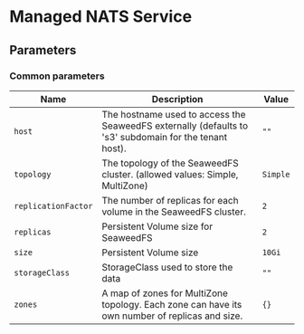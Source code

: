 # Managed NATS Service

## Parameters

### Common parameters

| Name                | Description                                                                                            | Value    |
| ------------------- | ------------------------------------------------------------------------------------------------------ | -------- |
| `host`              | The hostname used to access the SeaweedFS externally (defaults to 's3' subdomain for the tenant host). | `""`     |
| `topology`          | The topology of the SeaweedFS cluster. (allowed values: Simple, MultiZone)                             | `Simple` |
| `replicationFactor` | The number of replicas for each volume in the SeaweedFS cluster.                                       | `2`      |
| `replicas`          | Persistent Volume size for SeaweedFS                                                                   | `2`      |
| `size`              | Persistent Volume size                                                                                 | `10Gi`   |
| `storageClass`      | StorageClass used to store the data                                                                    | `""`     |
| `zones`             | A map of zones for MultiZone topology. Each zone can have its own number of replicas and size.         | `{}`     |
